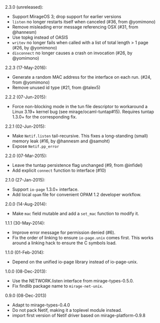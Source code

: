 2.3.0 (unreleased):
* Support MirageOS 3; drop support for earlier versions
* `listen` no longer restarts itself when canceled (#36, from @yomimono)
* Remove misleading error message referencing OSX (#31, from @hannesm)
* Use topkg instead of OASIS
* `writev` no longer fails when called with a list of total length > 1 page (#26, by @yomimono)
* `disconnect` no longer causes a crash on invocation (#26, by @yomimono)

2.2.3 (17-May-2016):
* Generate a random MAC address for the interface on each run. (#24, from @yomimono)
* Remove unused id type (#21, from @talex5)

2.2.2 (07-Jun-2015):
* Force non-blocking mode in the tun file descriptor to workaround
  a Linux 3.19+ kernel bug (see mirage/ocaml-tuntap#15).
  Requires tuntap 1.3.0+ for the corresponding fix.

2.2.1 (02-Jun-2015):
* Make `Netif.listen` tail-recursive. This fixes a long-standing (small)
  memory leak (#16, by @hannesm and @samoht)
* Expose `Netif.pp_error`

2.2.0 (07-Mar-2015):
* Leave the tuntap persistence flag unchanged (#9, from @infidel)
* Add explicit `connect` function to interface (#10)

2.1.0 (27-Jan-2015):
* Support `io-page` 1.3.0+ interface.
* Add local `opam` file for convenient OPAM 1.2 developer workflow.

2.0.0 (14-Aug-2014):
* Make `mac` field mutable and add a `set_mac` function to modify it.

1.1.1 (30-May-2014):
* Improve error message for permission denied (#6).
* Fix the order of linking to ensure `io-page.unix` comes first.
  This works around a linking hack to ensure the C symbols load.

1.1.0 (01-Feb-2014):
* Depend on the unified io-page library instead of io-page-unix.

1.0.0 (08-Dec-2013):
* Use the NETWORK.listen interface from mirage-types-0.5.0.
* Fix findlib package name to `mirage-net-unix`.

0.9.0 (08-Dec-2013)
* Adapt to mirage-types-0.4.0
* Do not pack Netif, making it a toplevel module instead.
* import first version of Netif driver based on mirage-platform-0.9.8
